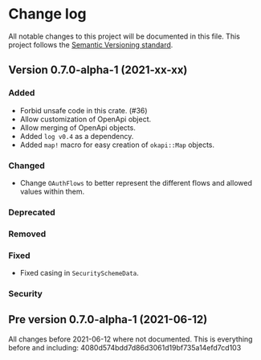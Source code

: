 # Change log
All notable changes to this project will be documented in this file.
This project follows the [Semantic Versioning standard](https://semver.org/).

## Version 0.7.0-alpha-1 (2021-xx-xx)

### Added
- Forbid unsafe code in this crate. (#36)
- Allow customization of OpenApi object.
- Allow merging of OpenApi objects.
- Added `log v0.4` as a dependency.
- Added `map!` macro for easy creation of `okapi::Map` objects.

### Changed
- Change `OAuthFlows` to better represent the different flows and allowed values within them.

### Deprecated

### Removed

### Fixed
- Fixed casing in `SecuritySchemeData`.

### Security

## Pre version 0.7.0-alpha-1 (2021-06-12)
All changes before 2021-06-12 where not documented.
This is everything before and including: 4080d574bdd7d86d3061d19bf735a14efd7cd103
